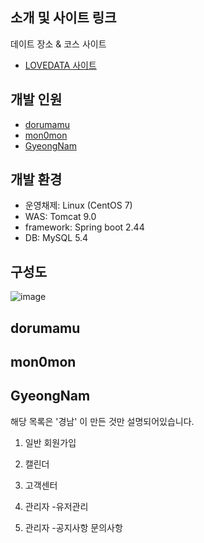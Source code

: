 ## 소개 및 사이트 링크

   데이트 장소 & 코스 사이트

- [LOVEDATA 사이트](https://lovedata.duckdns.org/)

## 개발 인원

- [dorumamu](https://github.com/dorumamu/)
- [mon0mon](https://github.com/mon0mon/)
- [GyeongNam](https://github.com/GyeongNam/)

## 개발 환경
- 운영채제:   Linux (CentOS 7)<br>
- WAS:        Tomcat 9.0<br>
- framework:  Spring boot 2.44<br>
- DB:         MySQL 5.4<br>

## 구성도

![image](https://user-images.githubusercontent.com/63902992/143848772-c58e3f6e-cc04-4de9-ac54-977920ffc9b4.png)

## dorumamu

## mon0mon

## GyeongNam

해당 목록은 '경남' 이 만든 것만 설명되어있습니다.

1. 일반 회원가입
  
2. 캘린더
3. 고객센터
4. 관리자 -유저관리 
5. 관리자 -공지사항 문의사항

